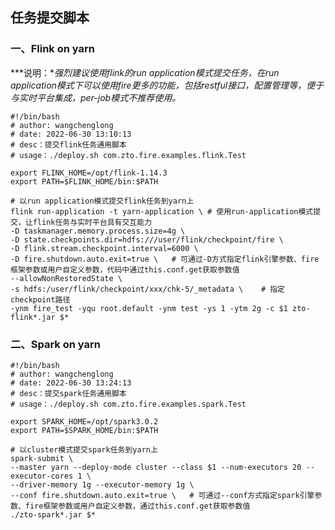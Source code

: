 <!--
Licensed to the Apache Software Foundation (ASF) under one
or more contributor license agreements.  See the NOTICE file
distributed with this work for additional information
regarding copyright ownership.  The ASF licenses this file
to you under the Apache License, Version 2.0 (the
"License"); you may not use this file except in compliance
with the License.  You may obtain a copy of the License at

  http://www.apache.org/licenses/LICENSE-2.0

Unless required by applicable law or agreed to in writing,
software distributed under the License is distributed on an
"AS IS" BASIS, WITHOUT WARRANTIES OR CONDITIONS OF ANY
KIND, either express or implied.  See the License for the
specific language governing permissions and limitations
under the License.
-->

## 任务提交脚本

### 一、Flink on yarn

***说明：**强烈建议使用flink的run application模式提交任务，在run application模式下可以使用fire更多的功能，包括restful接口，配置管理等，便于与实时平台集成，per-job模式不推荐使用。*

```shell
#!/bin/bash
# author: wangchenglong
# date: 2022-06-30 13:10:13
# desc：提交flink任务通用脚本
# usage：./deploy.sh com.zto.fire.examples.flink.Test

export FLINK_HOME=/opt/flink-1.14.3
export PATH=$FLINK_HOME/bin:$PATH

# 以run application模式提交flink任务到yarn上
flink run-application -t yarn-application \	# 使用run-application模式提交，让flink任务与实时平台具有交互能力
-D taskmanager.memory.process.size=4g \
-D state.checkpoints.dir=hdfs:///user/flink/checkpoint/fire \
-D flink.stream.checkpoint.interval=6000 \
-D fire.shutdown.auto.exit=true \	# 可通过-D方式指定flink引擎参数、fire框架参数或用户自定义参数，代码中通过this.conf.get获取参数值
--allowNonRestoredState \
-s hdfs:/user/flink/checkpoint/xxx/chk-5/_metadata \	# 指定checkpoint路径
-ynm fire_test -yqu root.default -ynm test -ys 1 -ytm 2g -c $1 zto-flink*.jar $*
```

### 二、Spark on yarn

```shell
#!/bin/bash
# author: wangchenglong
# date: 2022-06-30 13:24:13
# desc：提交spark任务通用脚本
# usage：./deploy.sh com.zto.fire.examples.spark.Test

export SPARK_HOME=/opt/spark3.0.2
export PATH=$SPARK_HOME/bin:$PATH

# 以cluster模式提交spark任务到yarn上
spark-submit \
--master yarn --deploy-mode cluster --class $1 --num-executors 20 --executor-cores 1 \
--driver-memory 1g --executor-memory 1g \
--conf fire.shutdown.auto.exit=true \	# 可通过--conf方式指定spark引擎参数、fire框架参数或用户自定义参数，通过this.conf.get获取参数值
./zto-spark*.jar $*
```